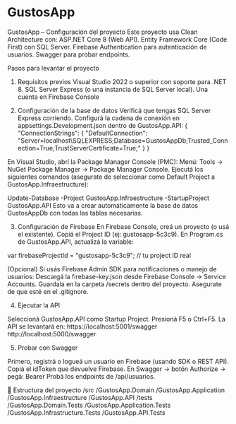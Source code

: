 # GustosApp

GustosApp – Configuración del proyecto
Este proyecto usa Clean Architecture con:
ASP.NET Core 8 (Web API).
Entity Framework Core (Code First) con SQL Server.
Firebase Authentication para autenticación de usuarios.
Swagger para probar endpoints.

 Pasos para levantar el proyecto
1. Requisitos previos
Visual Studio 2022 o superior con soporte para .NET 8.
SQL Server Express (o una instancia de SQL Server local).
Una cuenta en Firebase Console


2. Configuración de la base de datos
Verificá que tengas SQL Server Express corriendo.
Configurá la cadena de conexión en appsettings.Development.json dentro de GustosApp.API:
{
  "ConnectionStrings": {
    "DefaultConnection": "Server=localhost\\SQLEXPRESS;Database=GustosAppDb;Trusted_Connection=True;TrustServerCertificate=True;"
  }
}

En Visual Studio, abrí la Package Manager Console (PMC):
Menú: Tools → NuGet Package Manager → Package Manager Console.
Ejecutá los siguientes comandos (asegurate de seleccionar como Default Project a GustosApp.Infraestructure):

Update-Database -Project GustosApp.Infraestructure -StartupProject GustosApp.API
 Esto va a crear automáticamente la base de datos GustosAppDb con todas las tablas necesarias.

3. Configuración de Firebase
En Firebase Console, creá un proyecto (o usá el existente).
Copiá el Project ID (ej: gustosapp-5c3c9).
En Program.cs de GustosApp.API, actualizá la variable:

var firebaseProjectId = "gustosapp-5c3c9"; // tu project ID real


(Opcional) Si usás Firebase Admin SDK para notificaciones o manejo de usuarios:
Descargá la firebase-key.json desde Firebase Console → Service Accounts.
Guardala en la carpeta /secrets dentro del proyecto.
Asegurate de que esté en el .gitignore.

4. Ejecutar la API

Seleccioná GustosApp.API como Startup Project.
Presioná F5 o Ctrl+F5.
La API se levantará en:
https://localhost:5001/swagger
http://localhost:5000/swagger

5. Probar con Swagger

Primero, registrá o logueá un usuario en Firebase (usando SDK o REST API).
Copiá el idToken que devuelve Firebase.
En Swagger → botón Authorize → pegá:
Bearer <idToken>
Probá los endpoints de /api/usuarios.

📂 Estructura del proyecto
/src
  /GustosApp.Domain
  /GustosApp.Application
  /GustosApp.Infraestructure
  /GustosApp.API
/tests
  /GustosApp.Domain.Tests
  /GustosApp.Application.Tests
  /GustosApp.Infrastructure.Tests
  /GustosApp.API.Tests
